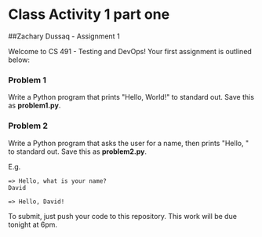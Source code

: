 # Class Activity 1 part one

##Zachary Dussaq - Assignment 1

Welcome to CS 491 - Testing and DevOps! Your first assignment is outlined below:

### Problem 1

Write a Python program that prints "Hello, World!" to standard out. Save this as **problem1.py**.

### Problem 2

Write a Python program that asks the user for a name, then prints "Hello, <name>" to standard out. Save this as **problem2.py**.

E.g.

```
=> Hello, what is your name?
David

=> Hello, David!
```

To submit, just push your code to this repository. This work will be due tonight at 6pm.
